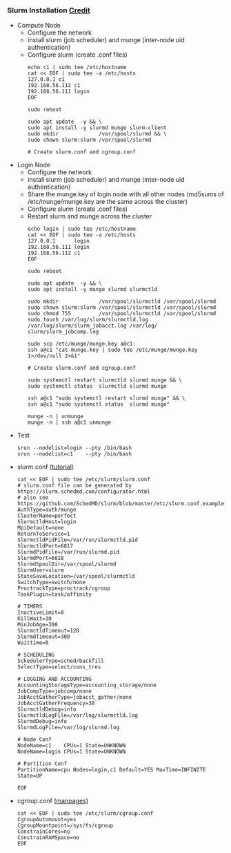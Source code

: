 ### Slurm Installation [Credit](https://southgreenplatform.github.io/trainings/hpc/slurminstallation/)
* Compute Node 
  * Configure the network
  * install slurm (job scheduler) and munge (inter-node uid authentication)
  * Configure slurm (create .conf files)
    ```
    echo c1 | sudo tee /etc/hostname 
    cat << EOF | sudo tee -a /etc/hosts
    127.0.0.1 c1 
    192.168.56.112 c1 
    192.168.56.111 login
    EOF
    
    sudo reboot
    
    sudo apt update  -y && \
    sudo apt install -y slurmd munge slurm-client 
    sudo mkdir             /var/spool/slurmd && \
    sudo chown slurm:slurm /var/spool/slurmd  
    
    # Create slurm.conf and cgroup.conf 
    ```
* Login Node
  *  Configure the network
  * install slurm (job scheduler) and munge (inter-node uid authentication)
  * Share the munge.key of login node with all other nodes (md5sums of /etc/munge/munge.key are the same across the cluster)
  * Configure slurm (create .conf files)
  * Restart slurm and munge across the cluster
    ```
    echo login | sudo tee /etc/hostname
    cat << EOF | sudo tee -a /etc/hosts
    127.0.0.1      login 
    192.168.56.111 login
    192.168.56.112 c1 
    EOF
    
    sudo reboot
     
    sudo apt update  -y && \
    sudo apt install -y munge slurmd slurmctld 
    
    sudo mkdir             /var/spool/slurmctld /var/spool/slurmd 
    sudo chown slurm:slurm /var/spool/slurmctld /var/spool/slurmd 
    sudo chmod 755         /var/spool/slurmctld /var/spool/slurmd 
    sudo touch /var/log/slurm/slurmctld.log /var/log/slurm/slurm_jobacct.log /var/log/    slurm/slurm_jobcomp.log 
    
    sudo scp /etc/munge/munge.key a@c1:
    ssh a@c1 "cat munge.key | sudo tee /etc/munge/munge.key 1>/dev/null 2>&1"
    
    # Create slurm.conf and cgroup.conf 
    
    sudo systemctl restart slurmctld slurmd munge && \
    sudo systemctl status  slurmctld slurmd munge 
    
    ssh a@c1 "sudo systemctl restart slurmd munge" && \
    ssh a@c1 "sudo systemctl status  slurmd munge"  
    
    munge -n | unmunge
    munge -n | ssh a@c1 unmunge
    
    ```
* Test
  ```
  srun --nodelist=login --pty /bin/bash
  srun --nodelist=c1    --pty /bin/bash 
  ```
* slurm.conf [(tutorial)](https://slurm.schedmd.com/quickstart_admin.html)
    ```
    cat << EOF | sudo tee /etc/slurm/slurm.conf
    # slurm.conf file can be generated by https://slurm.schedmd.com/configurator.html
    # also see https://github.com/SchedMD/slurm/blob/master/etc/slurm.conf.example
    AuthType=auth/munge
    ClusterName=perfect
    SlurmctldHost=login
    MpiDefault=none
    ReturnToService=1
    SlurmctldPidFile=/var/run/slurmctld.pid
    SlurmctldPort=6817
    SlurmdPidFile=/var/run/slurmd.pid
    SlurmdPort=6818
    SlurmdSpoolDir=/var/spool/slurmd
    SlurmUser=slurm
    StateSaveLocation=/var/spool/slurmctld
    SwitchType=switch/none
    ProctrackType=proctrack/cgroup
    TaskPlugin=task/affinity
    
    # TIMERS
    InactiveLimit=0
    KillWait=30
    MinJobAge=300
    SlurmctldTimeout=120
    SlurmdTimeout=300
    Waittime=0
    
    # SCHEDULING
    SchedulerType=sched/backfill
    SelectType=select/cons_tres
    
    # LOGGING AND ACCOUNTING
    AccountingStorageType=accounting_storage/none
    JobCompType=jobcomp/none
    JobAcctGatherType=jobacct_gather/none
    JobAcctGatherFrequency=30
    SlurmctldDebug=info
    SlurmctldLogFile=/var/log/slurmctld.log
    SlurmdDebug=info
    SlurmdLogFile=/var/log/slurmd.log
    
    # Node Conf
    NodeName=c1    CPUs=1 State=UNKNOWN
    NodeName=login CPUs=1 State=UNKNOWN
    
    # Partition Conf
    PartitionName=cpu Nodes=login,c1 Default=YES MaxTime=INFINITE State=UP
    
    EOF
    ```
* cgroup.conf [(manpages)](https://manpages.ubuntu.com/manpages/bionic/man5/cgroup.conf.5.html)
  ```
  cat << EOF | sudo tee /etc/slurm/cgroup.conf 
  CgroupAutomount=yes
  CgroupMountpoint=/sys/fs/cgroup
  ConstrainCores=no
  ConstrainRAMSpace=no
  EOF
  ```
